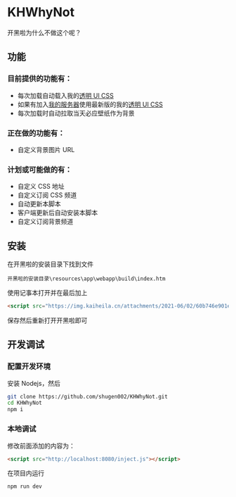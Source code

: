 # KHWhyNot

开黑啦为什么不做这个呢？

## 功能

### 目前提供的功能有：

- 每次加载自动载入我的[透明 UI CSS](https://kaihei.co/S9JaO7)
- 如果有加入[我的服务器](https://kaihei.co/dol02o)使用最新版的我的[透明 UI CSS](https://kaihei.co/S9JaO7)
- 每次加载时自动拉取当天必应壁纸作为背景

### 正在做的功能有：

- 自定义背景图片 URL

### 计划或可能做的有：

- 自定义 CSS 地址
- 自定义订阅 CSS 频道
- 自动更新本脚本
- 客户端更新后自动安装本脚本
- 自定义订阅背景频道

## 安装

在开黑啦的安装目录下找到文件

`开黑啦的安装目录\resources\app\webapp\build\index.htm`

使用记事本打开并在最后加上

```html
<script src="https://img.kaiheila.cn/attachments/2021-06/02/60b746e901e3c.js"></script>
```

保存然后重新打开开黑啦即可

## 开发调试

### 配置开发环境

安装 Nodejs，然后

```bash
git clone https://github.com/shugen002/KHWhyNot.git
cd KHWhyNot
npm i
```

### 本地调试

修改前面添加的内容为：

```html
<script src="http://localhost:8080/inject.js"></script>
```

在项目内运行

```
npm run dev
```
